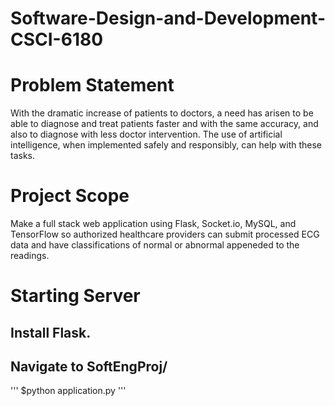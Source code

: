 # Software-Design-and-Development-CSCI-6180

# Problem Statement
With the dramatic increase of patients to doctors, a need has arisen to be able to diagnose and treat patients faster and with the same accuracy, and also to diagnose with less doctor intervention.​ The use of artificial intelligence, when implemented safely and responsibly, can help with these tasks.

# Project Scope
Make a full stack web application using Flask, Socket.io, MySQL, and TensorFlow so authorized healthcare providers can submit processed ECG data and have classifications of normal or abnormal appeneded to the readings.

# Starting Server
## Install Flask.
## Navigate to SoftEngProj/
'''
$python application.py
'''

